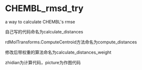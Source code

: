 # CHEMBL_rmsd_try  

a way to calculate CHEMBL's rmse  

自己写的代码命名为calculate_distances

rdMolTransforms.ComputeCentroid方法命名为compute_distances

修改后带权重的算法命名为calculate_distances_weight

zhidian为计算代码，picture为作图代码 



